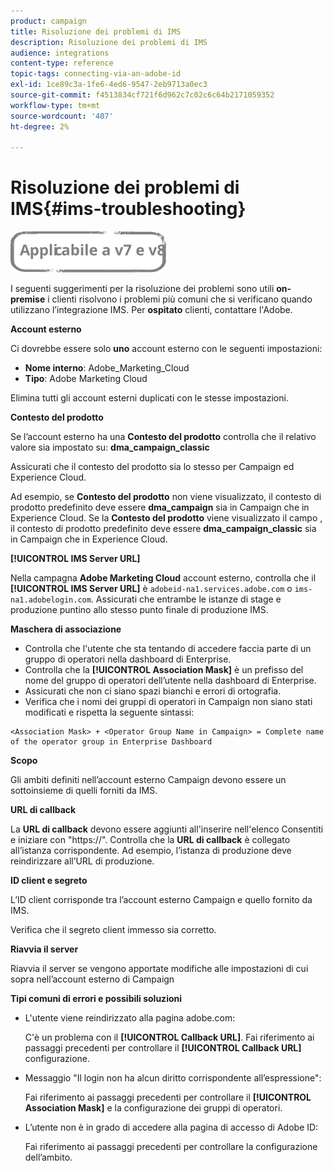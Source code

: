 ```yaml
---
product: campaign
title: Risoluzione dei problemi di IMS
description: Risoluzione dei problemi di IMS
audience: integrations
content-type: reference
topic-tags: connecting-via-an-adobe-id
exl-id: 1ce89c3a-1fe6-4ed6-9547-2eb9713a0ec3
source-git-commit: f4513834cf721f6d962c7c02c6c64b2171059352
workflow-type: tm+mt
source-wordcount: '407'
ht-degree: 2%

---
```


# Risoluzione dei problemi di IMS{#ims-troubleshooting}

![](../../assets/common.svg)

I seguenti suggerimenti per la risoluzione dei problemi sono utili **on-premise** i clienti risolvono i problemi più comuni che si verificano quando utilizzano l’integrazione IMS. Per **ospitato** clienti, contattare l&#39;Adobe.

**Account esterno**

Ci dovrebbe essere solo **uno** account esterno con le seguenti impostazioni:

* **Nome interno**: Adobe_Marketing_Cloud
* **Tipo**: Adobe Marketing Cloud

Elimina tutti gli account esterni duplicati con le stesse impostazioni.

**Contesto del prodotto**

Se l’account esterno ha una **Contesto del prodotto** controlla che il relativo valore sia impostato su: **dma_campaign_classic**

Assicurati che il contesto del prodotto sia lo stesso per Campaign ed Experience Cloud.

Ad esempio, se **Contesto del prodotto** non viene visualizzato, il contesto di prodotto predefinito deve essere **dma_campaign** sia in Campaign che in Experience Cloud. Se la **Contesto del prodotto** viene visualizzato il campo , il contesto di prodotto predefinito deve essere **dma_campaign_classic** sia in Campaign che in Experience Cloud.

**[!UICONTROL IMS Server URL]**

Nella campagna **Adobe Marketing Cloud** account esterno, controlla che il **[!UICONTROL IMS Server URL]** è `adobeid-na1.services.adobe.com` o `ims-na1.adobelogin.com`. Assicurati che entrambe le istanze di stage e produzione puntino allo stesso punto finale di produzione IMS.

**Maschera di associazione**

* Controlla che l&#39;utente che sta tentando di accedere faccia parte di un gruppo di operatori nella dashboard di Enterprise.
* Controlla che la **[!UICONTROL Association Mask]** è un prefisso del nome del gruppo di operatori dell’utente nella dashboard di Enterprise.
* Assicurati che non ci siano spazi bianchi e errori di ortografia.
* Verifica che i nomi dei gruppi di operatori in Campaign non siano stati modificati e rispetta la seguente sintassi:

```
<Association Mask> + <Operator Group Name in Campaign> = Complete name of the operator group in Enterprise Dashboard
```

**Scopo**

Gli ambiti definiti nell’account esterno Campaign devono essere un sottoinsieme di quelli forniti da IMS.

**URL di callback**

La **URL di callback** devono essere aggiunti all&#39;inserire nell&#39;elenco Consentiti e iniziare con &quot;https://&quot;. Controlla che la **URL di callback** è collegato all’istanza corrispondente. Ad esempio, l’istanza di produzione deve reindirizzare all’URL di produzione.

**ID client e segreto**

L’ID client corrisponde tra l’account esterno Campaign e quello fornito da IMS.

Verifica che il segreto client immesso sia corretto.

**Riavvia il server**

Riavvia il server se vengono apportate modifiche alle impostazioni di cui sopra nell’account esterno di Campaign

**Tipi comuni di errori e possibili soluzioni**

* L&#39;utente viene reindirizzato alla pagina adobe.com:

   C&#39;è un problema con il **[!UICONTROL Callback URL]**. Fai riferimento ai passaggi precedenti per controllare il **[!UICONTROL Callback URL]** configurazione.

* Messaggio &quot;Il login non ha alcun diritto corrispondente all’espressione&quot;:

   Fai riferimento ai passaggi precedenti per controllare il **[!UICONTROL Association Mask]** e la configurazione dei gruppi di operatori.

* L’utente non è in grado di accedere alla pagina di accesso di Adobe ID:

   Fai riferimento ai passaggi precedenti per controllare la configurazione dell’ambito.
